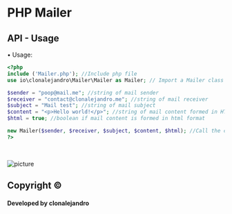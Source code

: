 # PHP Mailer

## API - Usage

• Usage: 

```php
<?php
include ('Mailer.php'); //Include php file
use io\clonalejandro\Mailer\Mailer as Mailer; // Import a Mailer class

$sender = "poop@mail.me"; //string of mail sender
$receiver = "contact@clonalejandro.me"; //string of mail receiver
$subject = "Mail test"; //string of mail subject
$content = "<p>Hello world!</p>"; //string of mail content formed in HTML
$html = true; //boolean if mail content is formed in html format

new Mailer($sender, $receiver, $subject, $content, $html); //Call the class Mailer and throw this function
?>
```
<br>






![picture](https://i.imgur.com/1mIWzya.png)


## Copyright ©
#### Developed by clonalejandro
